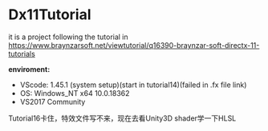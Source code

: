 # Dx11Tutorial

it is a project following the tutorial in <https://www.braynzarsoft.net/viewtutorial/q16390-braynzar-soft-directx-11-tutorials>

**enviroment:**

* VScode: 1.45.1 (system setup)(start in tutorial14)(failed in .fx file link)
* OS: Windows_NT x64 10.0.18362
* VS2017 Community

Tutorial16卡住，特效文件写不来，现在去看Unity3D shader学一下HLSL
